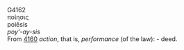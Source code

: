 G4162  
ποίησις  
poiēsis  
*poy‘-ay-sis*  
From [4160](g4160) *action*, that is, *performance* (of the law): -
deed.  
